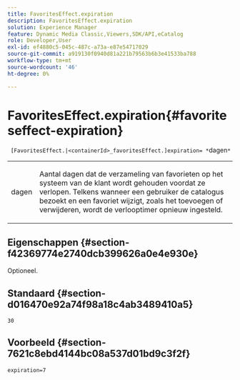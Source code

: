 ```yaml
---
title: FavoritesEffect.expiration
description: FavoritesEffect.expiration
solution: Experience Manager
feature: Dynamic Media Classic,Viewers,SDK/API,eCatalog
role: Developer,User
exl-id: ef4880c5-045c-487c-a73a-e87e54717029
source-git-commit: a919130f0940d81a221b79563b6b3e41533ba788
workflow-type: tm+mt
source-wordcount: '46'
ht-degree: 0%

---
```


# FavoritesEffect.expiration{#favoriteseffect-expiration}

` [FavoritesEffect.|<containerId>_favoritesEffect.]expiration= *`dagen`*`

<table id="table_2B109D2F91E64B5382B31921C3780FA5"> 
 <tbody> 
  <tr> 
   <td colname="col1"> <p><span class="codeph"><span class="varname"> dagen</span></span> </p> </td> 
   <td colname="col2"> <p> Aantal dagen dat de verzameling van favorieten op het systeem van de klant wordt gehouden voordat ze verlopen. Telkens wanneer een gebruiker de catalogus bezoekt en een favoriet wijzigt, zoals het toevoegen of verwijderen, wordt de verlooptimer opnieuw ingesteld. </p> </td> 
  </tr> 
 </tbody> 
</table>

## Eigenschappen {#section-f42369774e2740dcb399626a0e4e930e}

Optioneel.

## Standaard {#section-d016470e92a74f98a18c4ab3489410a5}

`30`

## Voorbeeld {#section-7621c8ebd4144bc08a537d01bd9c3f2f}

`expiration=7`
